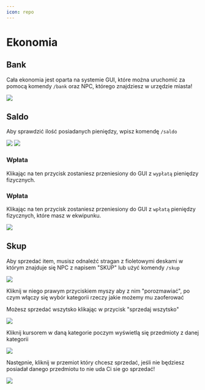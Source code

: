 ```yaml
---
icon: repo
---
```


# Ekonomia
## Bank
Cała ekonomia jest oparta na systemie GUI, które można uruchomić za 
pomocą komendy `/bank` oraz NPC, którego znajdziesz w urzędzie miasta!

![](https://i.imgur.com/TM7Y2Vj.png)
## Saldo
Aby sprawdzić ilość posiadanych pieniędzy, wpisz komendę `/saldo`

![](https://i.imgur.com/JycGCBa.png)
![](https://i.imgur.com/ALxo2Hl.png)

### Wpłata
Klikając na ten przycisk zostaniesz przeniesiony do GUI z `wypłatą` pieniędzy fizycznych.
### Wpłata
Klikając na ten przycisk zostaniesz przeniesiony do GUI z `wpłatą` pieniędzy fizycznych, które masz w ekwipunku.

![](https://i.imgur.com/3LqAJoz.png)


## Skup
Aby sprzedać item, musisz odnaleźć stragan z fioletowymi deskami w którym znajduje się NPC z napisem "SKUP" lub użyć komendy `/skup` 

![](https://i.imgur.com/6nUVCOT.png)

Kliknij w niego prawym przyciskiem myszy aby z nim "porozmawiać", po czym włączy się wybór kategorii rzeczy jakie możemy mu zaoferować

Możesz sprzedać wszytsko klikając w przycisk "sprzedaj wszytsko"

![](https://i.imgur.com/6qGHFPn.png)

Kliknij kursorem w daną kategorie poczym wyświetlą się przedmioty z danej kategorii

![](https://i.imgur.com/vEU6rOz.png)

Następnie, kliknij w przemiot który chcesz sprzedać, jeśli nie będziesz posiadał danego przedmiotu to nie uda Ci sie go sprzedać!

![](https://i.imgur.com/fxbHstg.png)
